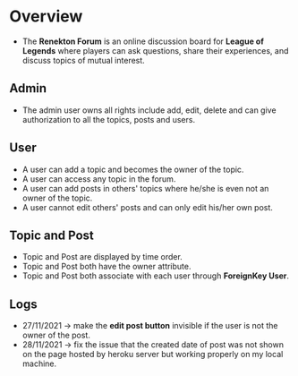 # Overview
- The **Renekton Forum** is an online discussion board for **League of Legends** where players can ask questions, share their experiences, and discuss topics of mutual interest.

## Admin
- The admin user owns all rights include add, edit, delete and can give authorization to all the topics, posts and users.

## User
- A user can add a topic and becomes the owner of the topic.
- A user can access any topic in the forum.
- A user can add posts in others' topics where he/she is even not an owner of the topic.
- A user cannot edit others' posts and can only edit his/her own post.

## Topic and Post
- Topic and Post are displayed by time order.
- Topic and Post both have the owner attribute.
- Topic and Post both associate with each user through **ForeignKey User**.

## Logs
- 27/11/2021 -> make the **edit post button** invisible if the user is not the owner of the post.
- 28/11/2021 -> fix the issue that the created date of post was not shown on the page hosted by heroku server but working properly on my local machine.